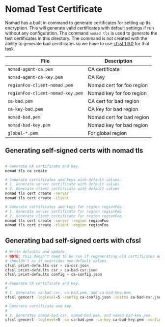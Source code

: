 # Nomad Test Certificate
Nomad has a built in command to generate certificates for setting up tls encryption.
This will generate valid certificates with default settings if run without any configuration.
The command `nomad tls` is used to generate the test certificates in this directory.
The command is not created with the ability to generate bad certificates so we have to use
[cfssl 1.6.0](https://github.com/cloudflare/cfssl) for that task.

| File                             | Description               |
|----------------------------------|---------------------------|
| `nomad-agent-ca.pem`             | CA certificate            |
| `nomad-agent-ca-key.pem`         | CA Key                    |
| `regionFoo-client-nomad.pem`     | Nomad cert for foo region |
| `regionFoo-client-nomad-key.pem` | Nomad key for foo region  |
| `ca-bad.pem`                     | CA cert for bad region    |
| `ca-key-bad.pem`                 | CA key for bad region     |
| `nomad-bad.pem`                  | Nomad cert for bad region |
| `nomad-bad-key.pem`              | Nomad key for bad region  |
| `global-*.pem`                   | For global region         |

## Generating self-signed certs with nomad tls
```sh

# Generate CA certificate and key.
nomad tls ca create

# Generate certificates and keys with default values.
# 1. Generate server certificate with default values
# 2. Generate client certificate with default values
nomad tls cert create -server
nomad tls cert create -client

# Generate certificates and keys for region regionFoo.
# 1. Generate server certificate for region regionFoo
# 2. Generate client certificate for region regionFoo
nomad tls cert create -server -region regionFoo
nomad tls cert create -client -region regionFoo
```

## Generating bad self-signed certs with cfssl

```sh
# Write defaults and update.
# NOTE: this doesn't need to be run if regenerating old certificates and
# shouldn't as it overrides non-default values.
cfssl print-defaults csr > ca-csr.json
cfssl print-defaults csr > ca-bad-csr.json
cfssl print-defaults config > ca-config.json

# Generate CA certificate and key.
#
# 1. Generates ca-bad.csr, ca-bad.pem, and ca-bad-key.pem.
cfssl gencert -loglevel=5 -config ca-config.json -initca ca-bad-csr.json | cfssljson -bare ca-bad -

# Generate certificate and key.
#
# 1. Generates nomad-bad.csr, nomad-bad.pem, and nomad-bad-key.pem.
cfssl gencert -loglevel=5 -ca ca-bad.pem -ca-key ca-bad-key.pem -config ca-config.json nomad-bad-csr.json | cfssljson -bare nomad-bad
```